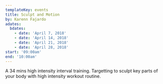 ```yaml
---
templateKey: events
title: Sculpt and Motion
by: Karenn Fajardo
adates:
  bdates:
    - date: 'April 7, 2018'
    - date: 'April 14, 2018'
    - date: 'April 21, 2018'
    - date: 'April 28, 2018'
start: '09:00am'
end: '10:00am'
---
```

A 34 mins high intensity interval training. Targetting to sculpt key parts of your body with high intensity workout routine.
